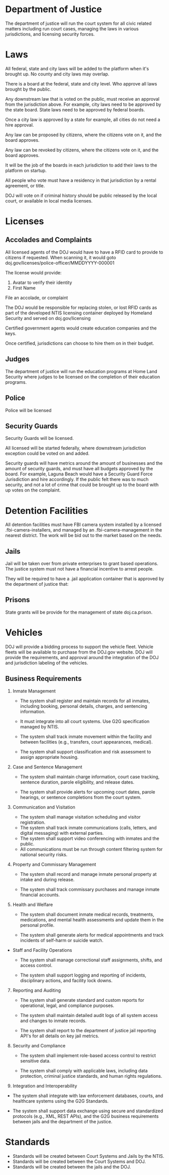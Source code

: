 # Department of Justice

The department of justice will run the court system for all civic related matters including run court cases, managing the laws in various jurisdictions, and licensing security forces.

# Laws

All federal, state and city laws will be added to the platform when it's brought up. No county and city laws may overlap.

There is a board at the federal, state and city level. Who approve all laws brought by the public.

Any downstream law that is voted on the public, must receive an approval from the jurisdiction above. For example, city laws need to be approved by the state board. State laws need to be approved by federal boards.

Once a city law is approved by a state for example, all cities do not need a hire approval.

Any law can be proposed by citizens, where the citizens vote on it, and the board approves.

Any law can be revoked by citizens, where the citizens vote on it, and the board approves.

It will be the job of the boards in each jurisdiction to add their laws to the platform on startup.

All people who vote must have a residency in that jurisdiction by a rental agreement, or title.

DOJ will vote on if criminal history should be public released by the local court, or available in local media licenses.

# Licenses

## Accolades and Complaints

All licensed agents of the DOJ would have to have a RFID card to provide to citizens if requested. When scanning it, it would goto doj.gov/licenses/police-officer/MMDDYYYY-000001

The license would provide:

1. Avatar to verify their identity
2. First Name

File an accolade, or complaint

The DOJ would be responsible for replacing stolen, or lost RFID cards as part of the developed NTIS licensing container deployed by Homeland Security and served on doj.gov/licensing

Certified government agents would create education companies and the keys.

Once certified, jurisdictions can choose to hire them on in their budget.

## Judges

The department of justice will run the education programs at Home Land Security where judges to be licensed on the completion of their
education programs.

## Police

Police will be licensed

## Security Guards

Security Guards will be licensed.

All licensed will be started federally, where downstream jurisdiction exception could be voted on and added.

Security guards will have metrics around the amount of businesses and the amount of security guards, and must have all budgets approved by the board. For example, Laguna Beach would have a Security Guard Force Jurisdiction and hire accordingly. If the public felt there was to much security, and not a lot of crime that could be brought up to the board with up votes on the complaint.

# Detention Facilities

All detention facilities must have FBI camera system installed by a licensed .fbi-camera-installers, and managed by an .fbi-camera-management in the nearest district. The work will be bid out to the market based on the needs.

## Jails

Jail will be taken over from private enterprises to grant based operations. The justice system must not have a financial incentive to arrest people.

They will be required to have a .jail application container that is approved by the department of justice that:

## Prisons

State grants will be provide for the management of state doj.ca.prison.

# Vehicles

DOJ will provide a bidding process to support the vehicle fleet. Vehicle fleets will be available to purchase from the DOJ.gov website. DOJ will provide the requirements, and approval around the integration of the DOJ and jurisdiction labeling of the vehicles.

## Business Requirements

1. Inmate Management

   - The system shall register and maintain records for all inmates, including booking, personal details, charges, and sentencing information.

   - It must integrate into all court systems. Use G2G specification managed by NTIS.

   - The system shall track inmate movement within the facility and between facilities (e.g., transfers, court appearances, medical).

   - The system shall support classification and risk assessment to assign appropriate housing.

2. Case and Sentence Management

   - The system shall maintain charge information, court case tracking, sentence duration, parole eligibility, and release dates.

   - The system shall provide alerts for upcoming court dates, parole hearings, or sentence completions from the court system.

3. Communication and Visitation

   - The system shall manage visitation scheduling and visitor registration.
   - The system shall track inmate communications (calls, letters, and digital messaging) with external parties.
   - The system shall support video conferencing with inmates and the public.
   - All communications must be run through content filtering system for national security risks.

4. Property and Commissary Management

   - The system shall record and manage inmate personal property at intake and during release.

   - The system shall track commissary purchases and manage inmate financial accounts.

5. Health and Welfare

   - The system shall document inmate medical records, treatments, medications, and mental health assessments and update them in the personal profile.

   - The system shall generate alerts for medical appointments and track incidents of self-harm or suicide watch.

- Staff and Facility Operations

  - The system shall manage correctional staff assignments, shifts, and access control.

  - The system shall support logging and reporting of incidents, disciplinary actions, and facility lock downs.

7. Reporting and Auditing

   - The system shall generate standard and custom reports for operational, legal, and compliance purposes.

   - The system shall maintain detailed audit logs of all system access and changes to inmate records.

   - The system shall report to the department of justice jail reporting API's for all details on key jail metrics.

8. Security and Compliance

   - The system shall implement role-based access control to restrict sensitive data.

   - The system shall comply with applicable laws, including data protection, criminal justice standards, and human rights regulations.

9. Integration and Interoperability

- The system shall integrate with law enforcement databases, courts, and healthcare systems using the G2G Standards.

- The system shall support data exchange using secure and standardized protocols (e.g., XML, REST APIs), and the G2G business requirements between jails and the department of the justice.

# Standards

- Standards will be created between Court Systems and Jails by the NTIS.
- Standards will be created between the Court Systems and DOJ.
- Standards will be created between the jails and the DOJ.
